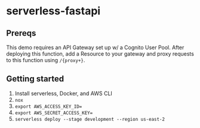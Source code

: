 # serverless-fastapi

## Prereqs
This demo requires an API Gateway set up w/ a Cognito User Pool.
After deploying this function, add a Resource to your gateway and proxy requests to this function using `/{proxy+}`.

## Getting started
1. Install serverless, Docker, and AWS CLI
2. `nox`
3. `export AWS_ACCESS_KEY_ID=`
4. `export AWS_SECRET_ACCESS_KEY=`
5. `serverless deploy --stage development --region us-east-2`
